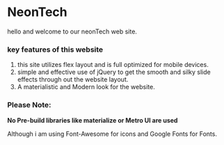 # NeonTech

hello and welcome to our neonTech web site.

### key features of this website

1. this site utilizes flex layout and is full optimized for mobile devices.
2. simple and effective use of jQuery to get the smooth and silky slide effects through out the website layout.
3. A materialistic and Modern look for the website.

### Please Note:

**No Pre-build libraries like materialize or Metro UI are used**

Although i am using Font-Awesome for icons and Google Fonts for Fonts.
